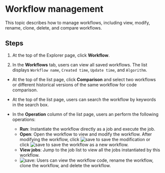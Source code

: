 # Workflow management

This topic describes how to manage workflows, including view, modify, rename, clone, delete, and compare workflows.

## Steps

1. At the top of the Explorer page, click **Workflow**.

2. In the **Workflows** tab, users can view all saved workflows. The list displays `Workflow name`, `Created time`, `Update time`, and `Algorithm`.

  - At the top of the list page, click **Comparison** and select two workflows or different historical versions of the same workflow for code comparison.

  - At the top of the list page, users can search the workflow by keywords in the search box.

  - In the **Operation** column of the list page, users an perform the following operations:

    - **Run**: Instantiate the workflow directly as a job and execute the job.
    - **Open**: Open the workflow to view and modify the workflow. After modifying the workflow, click ![save](https://docs-cdn.nebula-graph.com.cn/figures/workflow-save-220623.png) to save the modification or click ![save](https://docs-cdn.nebula-graph.com.cn/figures/workflow-saveAs-220623.png) to save the workflow as a new workflow.
    - **View jobs**: Jump to the job list to view all the jobs instantiated by this workflow.
    - ![save](https://docs-cdn.nebula-graph.com.cn/figures/workflow-more-220623.png): Users can view the workflow code, rename the workflow, clone the workflow, and delete the workflow.
